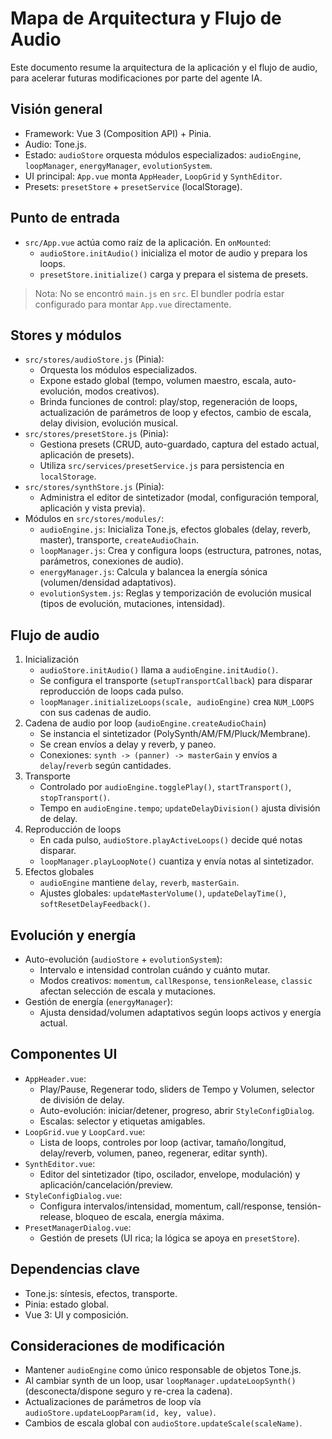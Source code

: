 # Mapa de Arquitectura y Flujo de Audio

Este documento resume la arquitectura de la aplicación y el flujo de audio, para acelerar futuras modificaciones por parte del agente IA.

## Visión general
- Framework: Vue 3 (Composition API) + Pinia.
- Audio: Tone.js.
- Estado: `audioStore` orquesta módulos especializados: `audioEngine`, `loopManager`, `energyManager`, `evolutionSystem`.
- UI principal: `App.vue` monta `AppHeader`, `LoopGrid` y `SynthEditor`.
- Presets: `presetStore` + `presetService` (localStorage).

## Punto de entrada
- `src/App.vue` actúa como raíz de la aplicación. En `onMounted`:
  - `audioStore.initAudio()` inicializa el motor de audio y prepara los loops.
  - `presetStore.initialize()` carga y prepara el sistema de presets.

> Nota: No se encontró `main.js` en `src`. El bundler podría estar configurado para montar `App.vue` directamente.

## Stores y módulos
- `src/stores/audioStore.js` (Pinia):
  - Orquesta los módulos especializados.
  - Expone estado global (tempo, volumen maestro, escala, auto-evolución, modos creativos).
  - Brinda funciones de control: play/stop, regeneración de loops, actualización de parámetros de loop y efectos, cambio de escala, delay division, evolución musical.
- `src/stores/presetStore.js` (Pinia):
  - Gestiona presets (CRUD, auto-guardado, captura del estado actual, aplicación de presets).
  - Utiliza `src/services/presetService.js` para persistencia en `localStorage`.
- `src/stores/synthStore.js` (Pinia):
  - Administra el editor de sintetizador (modal, configuración temporal, aplicación y vista previa).
- Módulos en `src/stores/modules/`:
  - `audioEngine.js`: Inicializa Tone.js, efectos globales (delay, reverb, master), transporte, `createAudioChain`.
  - `loopManager.js`: Crea y configura loops (estructura, patrones, notas, parámetros, conexiones de audio).
  - `energyManager.js`: Calcula y balancea la energía sónica (volumen/densidad adaptativos).
  - `evolutionSystem.js`: Reglas y temporización de evolución musical (tipos de evolución, mutaciones, intensidad).

## Flujo de audio
1. Inicialización
   - `audioStore.initAudio()` llama a `audioEngine.initAudio()`.
   - Se configura el transporte (`setupTransportCallback`) para disparar reproducción de loops cada pulso.
   - `loopManager.initializeLoops(scale, audioEngine)` crea `NUM_LOOPS` con sus cadenas de audio.
2. Cadena de audio por loop (`audioEngine.createAudioChain`)
   - Se instancia el sintetizador (PolySynth/AM/FM/Pluck/Membrane).
   - Se crean envíos a delay y reverb, y paneo.
   - Conexiones: `synth -> (panner) -> masterGain` y envíos a `delay`/`reverb` según cantidades.
3. Transporte
   - Controlado por `audioEngine.togglePlay()`, `startTransport()`, `stopTransport()`.
   - Tempo en `audioEngine.tempo`; `updateDelayDivision()` ajusta división de delay.
4. Reproducción de loops
   - En cada pulso, `audioStore.playActiveLoops()` decide qué notas disparar.
   - `loopManager.playLoopNote()` cuantiza y envía notas al sintetizador.
5. Efectos globales
   - `audioEngine` mantiene `delay`, `reverb`, `masterGain`.
   - Ajustes globales: `updateMasterVolume()`, `updateDelayTime()`, `softResetDelayFeedback()`.

## Evolución y energía
- Auto-evolución (`audioStore` + `evolutionSystem`):
  - Intervalo e intensidad controlan cuándo y cuánto mutar.
  - Modos creativos: `momentum`, `callResponse`, `tensionRelease`, `classic` afectan selección de escala y mutaciones.
- Gestión de energía (`energyManager`):
  - Ajusta densidad/volumen adaptativos según loops activos y energía actual.

## Componentes UI
- `AppHeader.vue`:
  - Play/Pause, Regenerar todo, sliders de Tempo y Volumen, selector de división de delay.
  - Auto-evolución: iniciar/detener, progreso, abrir `StyleConfigDialog`.
  - Escalas: selector y etiquetas amigables.
- `LoopGrid.vue` y `LoopCard.vue`:
  - Lista de loops, controles por loop (activar, tamaño/longitud, delay/reverb, volumen, paneo, regenerar, editar synth).
- `SynthEditor.vue`:
  - Editor del sintetizador (tipo, oscilador, envelope, modulación) y aplicación/cancelación/preview.
- `StyleConfigDialog.vue`:
  - Configura intervalos/intensidad, momentum, call/response, tensión-release, bloqueo de escala, energía máxima.
- `PresetManagerDialog.vue`:
  - Gestión de presets (UI rica; la lógica se apoya en `presetStore`).

## Dependencias clave
- Tone.js: síntesis, efectos, transporte.
- Pinia: estado global.
- Vue 3: UI y composición.

## Consideraciones de modificación
- Mantener `audioEngine` como único responsable de objetos Tone.js.
- Al cambiar synth de un loop, usar `loopManager.updateLoopSynth()` (desconecta/dispone seguro y re-crea la cadena).
- Actualizaciones de parámetros de loop vía `audioStore.updateLoopParam(id, key, value)`.
- Cambios de escala global con `audioStore.updateScale(scaleName)`.
